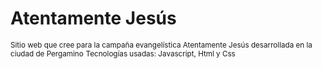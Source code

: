 ﻿# Atentamente Jesús
 <sup> Sitio web que cree para la campaña evangelística Atentamente Jesús desarrollada en la ciudad de Pergamino</sup>
  <sup> Tecnologías usadas: Javascript, Html y Css </sup>

